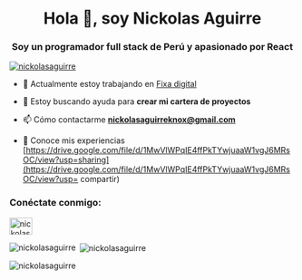 <h1 align="center">Hola 👋, soy Nickolas Aguirre</h1>
<h3 align="center">Soy un programador full stack de Perú y apasionado por React</h3>
</p>

<p align="izquierda"> <a href="https://github.com/ryo-ma/github-profile-trofeo"><img src="https://github-perfil-trofeo.vercel.app/?username=nickolasaguirre" alt= "nickolasaguirre" /></a> </p>

- 🔭 Actualmente estoy trabajando en [Fixa digital](https://fixa.digital/)

- 🤝 Estoy buscando ayuda para **crear mi cartera de proyectos**

- 📫 Cómo contactarme **nickolasaguirreknox@gmail.com**

- 📄 Conoce mis experiencias [https://drive.google.com/file/d/1MwVlWPqIE4ffPkTYwjuaaW1vgJ6MRsOC/view?usp=sharing](https://drive.google.com/file/d/1MwVlWPqIE4ffPkTYwjuaaW1vgJ6MRsOC/view?usp= compartir)

<h3 align="left">Conéctate conmigo:</h3>
<p align="left">
<a href="https://linkedin.com/in/nickolas aguirre biminchumo" target="blank" ><img align="center" src="https://raw.githubusercontent.com/rahuldkjain/github-profile-readme-generator/master/src/images/icons/Social/linked-in-alt.svg" alt ="nickolas aguirre biminchumo" height="30" width="40" /></a>
</p>

<p><img align="left" src="https://github-readme-stats.vercel.app/api/top-langs?username=nickolasaguirre&show_icons=true&locale=en&layout=compact" alt="nickolasaguirre" /> </p>

<p> <img align="center" src="https://github-readme-stats.vercel.app/api?username=nickolasaguirre&show_icons=true&locale=en" alt="nickolasaguirre" /> </p>

<p><img align="center" src="https://github-readme-streak-stats.herokuapp.com/?user=nickolasaguirre&" alt="nickolasaguirre" /></p>
